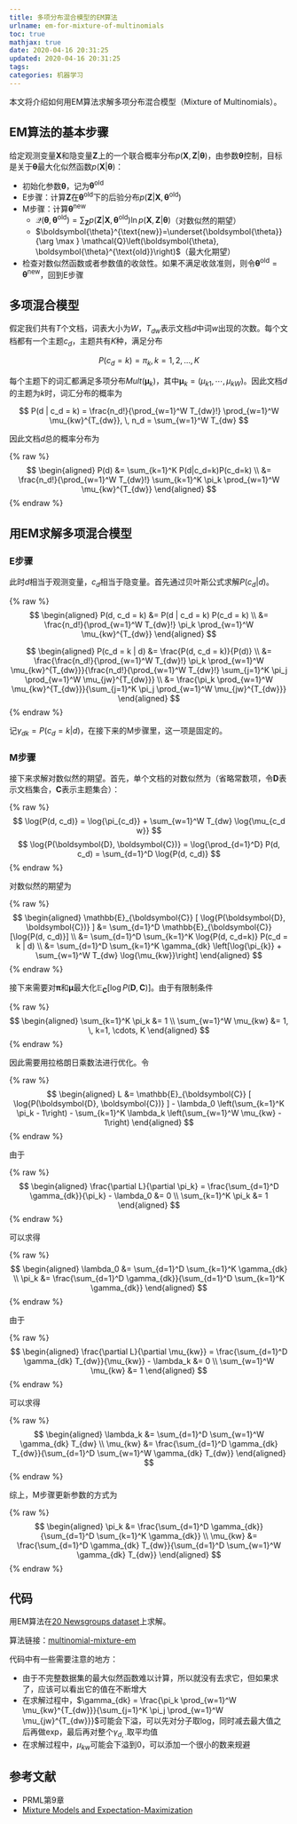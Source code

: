 ```yaml
---
title: 多项分布混合模型的EM算法
urlname: em-for-mixture-of-multinomials
toc: true
mathjax: true
date: 2020-04-16 20:31:25
updated: 2020-04-16 20:31:25
tags:
categories: 机器学习
---
```


本文将介绍如何用EM算法求解多项分布混合模型（Mixture of Multinomials）。

<!--more-->

## EM算法的基本步骤

给定观测变量$\boldsymbol{X}$和隐变量$\boldsymbol{Z}$上的一个联合概率分布$p(\boldsymbol{X}, \boldsymbol{Z} | \boldsymbol{\theta})$，由参数$\boldsymbol{\theta}$控制，目标是关于$\boldsymbol{\theta}$最大化似然函数$p(\boldsymbol{X} | \boldsymbol{\theta})$：

* 初始化参数$\boldsymbol{\theta}$，记为$\boldsymbol{\theta}^{\text{old}}$
* E步骤：计算$\boldsymbol{Z}$在$\boldsymbol{\theta}^{\text{old}}$下的后验分布$p(\boldsymbol{Z} | \boldsymbol{X}, \boldsymbol{\theta}^{\text{old}})$
* M步骤：计算$\boldsymbol{\theta}^{\text{new}}$
  * $\mathcal{Q}\left(\boldsymbol{\theta}, \boldsymbol{\theta}^{\text{old}}\right)=\sum_{\boldsymbol{Z}} p\left(\boldsymbol{Z} | \boldsymbol{X}, \boldsymbol{\theta}^{\text{old}}\right) \ln p(\boldsymbol{X}, \boldsymbol{Z} | \boldsymbol{\theta})$（对数似然的期望）
  * $\boldsymbol{\theta}^{\text{new}}=\underset{\boldsymbol{\theta}}{\arg \max } \mathcal{Q}\left(\boldsymbol{\theta}, \boldsymbol{\theta}^{\text{old}}\right)$（最大化期望）
* 检查对数似然函数或者参数值的收敛性。如果不满足收敛准则，则令$\boldsymbol{\theta}^{\text{old}} = \boldsymbol{\theta}^{\text{new}}$，回到E步骤

## 多项混合模型

假定我们共有$T$个文档，词表大小为$W$，$T_{dw}$表示文档$d$中词$w$出现的次数。每个文档都有一个主题$c_d$，主题共有$K$种，满足分布

$$
P(c_d = k) = \pi_k, \, k = 1, 2, ..., K
$$

每个主题下的词汇都满足多项分布$Mult(\boldsymbol{\mu} _ k)$，其中$\boldsymbol{\mu} _ k = (\mu_{k1}, \cdots, \mu _ {kW})$。因此文档$d$的主题为$k$时，词汇分布的概率为

$$
P(d | c_d = k) = \frac{n_d!}{\prod_{w=1}^W T_{dw}!} \prod_{w=1}^W \mu_{kw}^{T_{dw}}, \, n_d = \sum_{w=1}^W T_{dw}
$$

因此文档$d$总的概率分布为

{% raw %}
$$
\begin{aligned}
P(d) &= \sum_{k=1}^K P(d|c_d=k)P(c_d=k) \\
&= \frac{n_d!}{\prod_{w=1}^W T_{dw}!} \sum_{k=1}^K \pi_k \prod_{w=1}^W \mu_{kw}^{T_{dw}}
\end{aligned}
$$
{% endraw %}

## 用EM求解多项混合模型

### E步骤

此时$d$相当于观测变量，$c_d$相当于隐变量。首先通过贝叶斯公式求解$P(c_d | d)$。

{% raw %}
$$
\begin{aligned}
P(d, c_d = k) &= P(d | c_d = k) P(c_d = k) \\
&= \frac{n_d!}{\prod_{w=1}^W T_{dw}!} \pi_k \prod_{w=1}^W \mu_{kw}^{T_{dw}}
\end{aligned}
$$

$$
\begin{aligned}
P(c_d = k | d) &= \frac{P(d, c_d = k)}{P(d)} \\
&= \frac{\frac{n_d!}{\prod_{w=1}^W T_{dw}!} \pi_k \prod_{w=1}^W \mu_{kw}^{T_{dw}}}{\frac{n_d!}{\prod_{w=1}^W T_{dw}!} \sum_{j=1}^K \pi_j \prod_{w=1}^W \mu_{jw}^{T_{dw}}} \\
&= \frac{\pi_k \prod_{w=1}^W \mu_{kw}^{T_{dw}}}{\sum_{j=1}^K \pi_j \prod_{w=1}^W \mu_{jw}^{T_{dw}}}
\end{aligned}
$$
{% endraw %}

记$\gamma_{dk} = P(c_d = k | d)$，在接下来的M步骤里，这一项是固定的。

### M步骤

接下来求解对数似然的期望。首先，单个文档的对数似然为（省略常数项，令$\boldsymbol{D}$表示文档集合，$\boldsymbol{C}$表示主题集合）：

{% raw %}
$$
\log{P(d, c_d)} = \log{\pi_{c_d}} + \sum_{w=1}^W T_{dw} \log{\mu_{c_d w}}
$$
$$
\log{P(\boldsymbol{D}, \boldsymbol{C})} = \log{\prod_{d=1}^D} P(d, c_d) = \sum_{d=1}^D \log{P(d, c_d)}
$$
{% endraw %}

对数似然的期望为

{% raw %}
$$
\begin{aligned}
\mathbb{E}_{\boldsymbol{C}} [ \log{P(\boldsymbol{D}, \boldsymbol{C})} ] &= \sum_{d=1}^D \mathbb{E}_{\boldsymbol{C}} [\log{P(d, c_d)}] \\
&= \sum_{d=1}^D \sum_{k=1}^K \log{P(d, c_d=k)} P(c_d = k | d) \\
&= \sum_{d=1}^D \sum_{k=1}^K \gamma_{dk} \left[\log{\pi_{k}} + \sum_{w=1}^W T_{dw} \log{\mu_{kw}}\right]
\end{aligned}
$$
{% endraw %}

接下来需要对$\boldsymbol{\pi}$和$\boldsymbol{\mu}$最大化$\mathbb{E}_{\boldsymbol{C}} [ \log{P(\boldsymbol{D}, \boldsymbol{C})} ]$。由于有限制条件

{% raw %}
$$
\begin{aligned}
\sum_{k=1}^K \pi_k &= 1 \\
\sum_{w=1}^W \mu_{kw} &= 1, \, k=1, \cdots, K
\end{aligned}
$$
{% endraw %}

因此需要用拉格朗日乘数法进行优化。令

{% raw %}
$$
\begin{aligned}
L &= \mathbb{E}_{\boldsymbol{C}} [ \log{P(\boldsymbol{D}, \boldsymbol{C})} ] - \lambda_0 \left(\sum_{k=1}^K \pi_k - 1\right) - \sum_{k=1}^K \lambda_k \left(\sum_{w=1}^W \mu_{kw} - 1\right)
\end{aligned}
$$
{% endraw %}

由于

{% raw %}
$$
\begin{aligned}
\frac{\partial L}{\partial \pi_k} = \frac{\sum_{d=1}^D \gamma_{dk}}{\pi_k} - \lambda_0 &= 0 \\
\sum_{k=1}^K \pi_k &= 1
\end{aligned}
$$
{% endraw %}

可以求得

{% raw %}
$$
\begin{aligned}
\lambda_0 &= \sum_{d=1}^D \sum_{k=1}^K \gamma_{dk} \\
\pi_k &= \frac{\sum_{d=1}^D \gamma_{dk}}{\sum_{d=1}^D \sum_{k=1}^K \gamma_{dk}}
\end{aligned}
$$
{% endraw %}

由于

{% raw %}
$$
\begin{aligned}
\frac{\partial L}{\partial \mu_{kw}} = \frac{\sum_{d=1}^D \gamma_{dk} T_{dw}}{\mu_{kw}} - \lambda_k &= 0 \\
\sum_{w=1}^W \mu_{kw} &= 1
\end{aligned}
$$
{% endraw %}

可以求得

{% raw %}
$$
\begin{aligned}
\lambda_k &= \sum_{d=1}^D \sum_{w=1}^W \gamma_{dk} T_{dw} \\
\mu_{kw} &= \frac{\sum_{d=1}^D \gamma_{dk} T_{dw}}{\sum_{d=1}^D \sum_{w=1}^W \gamma_{dk} T_{dw}}
\end{aligned}
$$
{% endraw %}

综上，M步骤更新参数的方式为

{% raw %}
$$
\begin{aligned}
\pi_k &= \frac{\sum_{d=1}^D \gamma_{dk}}{\sum_{d=1}^D \sum_{k=1}^K \gamma_{dk}} \\
\mu_{kw} &= \frac{\sum_{d=1}^D \gamma_{dk} T_{dw}}{\sum_{d=1}^D \sum_{w=1}^W \gamma_{dk} T_{dw}}
\end{aligned}
$$
{% endraw %}

## 代码

用EM算法在[20 Newsgroups dataset](http://ml.cs.tsinghua.edu.cn/~shuyu/sml/20news.zip)上求解。

算法链接：[multinomial-mixture-em](https://github.com/zhanghuimeng/multinomial-mixture-em)

代码中有一些需要注意的地方：

* 由于不完整数据集的最大似然函数难以计算，所以就没有去求它，但如果求了，应该可以看出它的值在不断增大
* 在求解过程中，$\gamma_{dk} = \frac{\pi_k \prod_{w=1}^W \mu_{kw}^{T_{dw}}}{\sum_{j=1}^K \pi_j \prod_{w=1}^W \mu_{jw}^{T_{dw}}}$可能会下溢，可以先对分子取log，同时减去最大值之后再做exp，最后再对整个$\gamma_{d, \cdot}$取平均值
* 在求解过程中，$\mu_{kw}$可能会下溢到0，可以添加一个很小的数来规避

## 参考文献

* PRML第9章
* [Mixture Models and Expectation-Maximization](https://www.cs.princeton.edu/courses/archive/spring12/cos424/pdf/em-mixtures.pdf)
